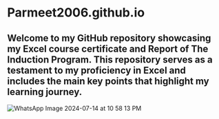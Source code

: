 # Parmeet2006.github.io
## Welcome to my GitHub repository showcasing my Excel course certificate and Report of The Induction Program. This repository serves as a testament to my proficiency in Excel and includes the main key points that highlight my learning journey.
	
![WhatsApp Image 2024-07-14 at 10 58 13 PM](https://github.com/user-attachments/assets/05bc9c7b-fac4-485d-9d71-5efc26ebca5c)
